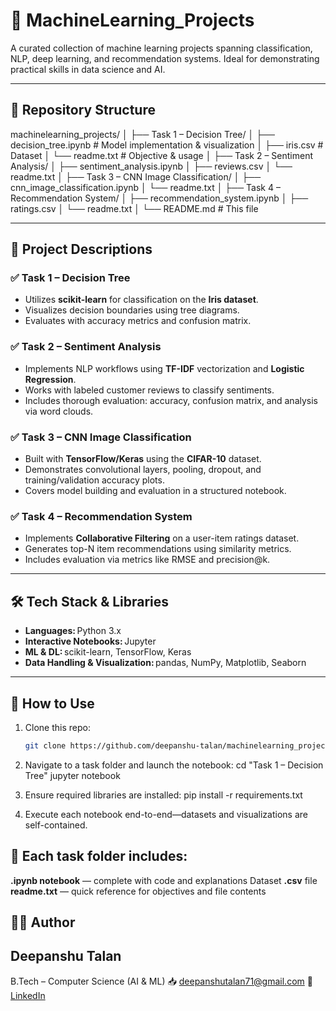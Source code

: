 # 🤖 MachineLearning_Projects

A curated collection of machine learning projects spanning classification, NLP, deep learning, and recommendation systems. Ideal for demonstrating practical skills in data science and AI.

---

## 📁 Repository Structure

machinelearning_projects/
│
├── Task 1 – Decision Tree/
│ ├── decision_tree.ipynb # Model implementation & visualization
│ ├── iris.csv # Dataset
│ └── readme.txt # Objective & usage
│
├── Task 2 – Sentiment Analysis/
│ ├── sentiment_analysis.ipynb
│ ├── reviews.csv
│ └── readme.txt
│
├── Task 3 – CNN Image Classification/
│ ├── cnn_image_classification.ipynb
│ └── readme.txt
│
├── Task 4 – Recommendation System/
│ ├── recommendation_system.ipynb
│ ├── ratings.csv
│ └── readme.txt
│
└── README.md # This file

---

## 🚀 Project Descriptions

### ✅ Task 1 – Decision Tree
- Utilizes **scikit-learn** for classification on the **Iris dataset**.
- Visualizes decision boundaries using tree diagrams.
- Evaluates with accuracy metrics and confusion matrix.

### ✅ Task 2 – Sentiment Analysis
- Implements NLP workflows using **TF-IDF** vectorization and **Logistic Regression**.
- Works with labeled customer reviews to classify sentiments.
- Includes thorough evaluation: accuracy, confusion matrix, and analysis via word clouds.

### ✅ Task 3 – CNN Image Classification
- Built with **TensorFlow/Keras** using the **CIFAR-10** dataset.
- Demonstrates convolutional layers, pooling, dropout, and training/validation accuracy plots.
- Covers model building and evaluation in a structured notebook.

### ✅ Task 4 – Recommendation System
- Implements **Collaborative Filtering** on a user-item ratings dataset.
- Generates top-N item recommendations using similarity metrics.
- Includes evaluation via metrics like RMSE and precision@k.

---

## 🛠️ Tech Stack & Libraries

- **Languages:** Python 3.x  
- **Interactive Notebooks:** Jupyter  
- **ML & DL:** scikit-learn, TensorFlow, Keras  
- **Data Handling & Visualization:** pandas, NumPy, Matplotlib, Seaborn  

---

## 🧩 How to Use

1. Clone this repo:
   ```bash
   git clone https://github.com/deepanshu-talan/machinelearning_projects.git

2. Navigate to a task folder and launch the notebook:
   cd "Task 1 – Decision Tree"
   jupyter notebook
   
3. Ensure required libraries are installed:
   pip install -r requirements.txt

4. Execute each notebook end-to-end—datasets and visualizations are self-contained.

## 📝 Each task folder includes:

**.ipynb notebook** — complete with code and explanations
Dataset **.csv** file
**readme.txt** — quick reference for objectives and file contents

## 👨‍💻 Author
## Deepanshu Talan
B.Tech – Computer Science (AI & ML)
📥 deepanshutalan71@gmail.com
🔗 [LinkedIn](https://www.linkedin.com/in/deepanshu-talan/)


